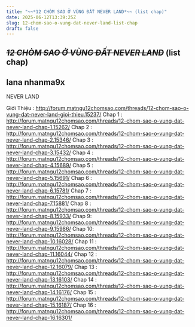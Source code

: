 ```yaml
---
title: "~~*12 CHÒM SAO Ở VÙNG ĐẤT NEVER LAND*~~ (list chap)"
date: 2025-06-12T13:39:25Z
slug: 12-chom-sao-o-vung-dat-never-land-list-chap
draft: false
---
```


## ~~*12 CHÒM SAO Ở VÙNG ĐẤT NEVER LAND*~~ (list chap)

## lana nhanma9x

NEVER LAND
 
Giới Thiệu : http://forum.matngu12chomsao.com/threads/12-chom-sao-o-vung-dat-never-land-gioi-thieu.15237/
Chap 1 : http://forum.matngu12chomsao.com/threads/12-chom-sao-o-vung-dat-never-land-chap-1.15262/
Chap 2 : http://forum.matngu12chomsao.com/threads/12-chom-sao-o-vung-dat-never-land-chap-2.15346/
Chap 3 : http://forum.matngu12chomsao.com/threads/12-chom-sao-o-vung-dat-never-land-chap-3.15432/
Chap 4 : http://forum.matngu12chomsao.com/threads/12-chom-sao-o-vung-dat-never-land-chap-4.15689/
Chap 5 : http://forum.matngu12chomsao.com/threads/12-chom-sao-o-vung-dat-never-land-chap-5.15691/
 Chap 6 : http://forum.matngu12chomsao.com/threads/12-chom-sao-o-vung-dat-never-land-chap-6.15781/
Chap 7 : http://forum.matngu12chomsao.com/threads/12-chom-sao-o-vung-dat-never-land-chap-7.15881/
Chap 8 : http://forum.matngu12chomsao.com/threads/12-chom-sao-o-vung-dat-never-land-chap-8.15933/
Chap 9: http://forum.matngu12chomsao.com/threads/12-chom-sao-o-vung-dat-never-land-chap-9.15986/
Chap 10: http://forum.matngu12chomsao.com/threads/12-chom-sao-o-vung-dat-never-land-chap-10.16028/
Chap 11 : http://forum.matngu12chomsao.com/threads/12-chom-sao-o-vung-dat-never-land-chap-11.16044/
Chap 12 : http://forum.matngu12chomsao.com/threads/12-chom-sao-o-vung-dat-never-land-chap-12.16079/
Chap 13 : http://forum.matngu12chomsao.com/threads/12-chom-sao-o-vung-dat-never-land-chap-13.16103/
Chap 14 : http://forum.matngu12chomsao.com/threads/12-chom-sao-o-vung-dat-never-land-chap-14.16176/
Chap 15 : http://forum.matngu12chomsao.com/threads/12-chom-sao-o-vung-dat-never-land-chap-15.16187/
Chap 16 : http://forum.matngu12chomsao.com/threads/12-chom-sao-o-vung-dat-never-land-chap-16.16301/